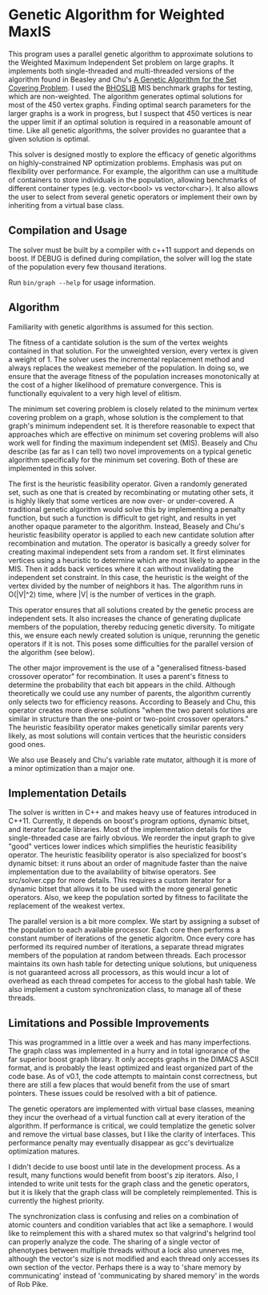 Genetic Algorithm for Weighted MaxIS
====================================

This program uses a parallel genetic algorithm to approximate solutions
to the Weighted Maximum Independent Set problem on large graphs. It
implements both single-threaded and multi-threaded versions of the
algorithm found in Beasley and Chu's [A Genetic Algorithm for the Set
Covering
Problem](http://www.sciencedirect.com/science/article/pii/037722179500159X).
I used the
[BHOSLIB](http://www.nlsde.buaa.edu.cn/~kexu/benchmarks/graph-benchmarks.htm)
MIS benchmark graphs for testing, which are non-weighted. The algorithm
generates optimal solutions for most of the 450 vertex graphs. Finding
optimal search parameters for the larger graphs is a work in progress,
but I suspect that 450 vertices is near the upper limit if an optimal
solution is required in a reasonable amount of time. Like all genetic
algorithms, the solver provides no guarantee that a given solution is
optimal.

This solver is designed mostly to explore the efficacy of genetic
algorithms on highly-constrained NP optimization problems. Emphasis was
put on flexibility over performance. For example, the algorithm can use
a multitude of containers to store individuals in the population,
allowing benchmarks of different container types (e.g. vector&lt;bool&gt; vs
vector&lt;char&gt;). It also allows the user to select from several genetic
operators or implement their own by inheriting from a virtual base
class.

Compilation and Usage
---------------------

The solver must be built by a compiler with c++11 support and depends on
boost. If DEBUG is defined during compilation, the solver will log the
state of the population every few thousand iterations.

Run `bin/graph --help` for usage information.

Algorithm
---------

Familiarity with genetic algorithms is assumed for this section.

The fitness of a cantidate solution is the sum of the vertex weights
contained in that solution. For the unweighted version, every vertex is
given a weight of 1. The solver uses the incremental replacement method
and always replaces the weakest memeber of the population. In doing so,
we ensure that the average fitness of the population increases
monotonically at the cost of a higher likelihood of premature
convergence. This is functionally equivalent to a very high level of
elitism.

The minimum set covering problem is closely related to the minimum
vertex covering problem on a graph, whose solution is the complement to
that graph's minimum independent set. It is therefore reasonable to
expect that approaches which are effective on minimum set covering
problems will also work well for finding the maximum independent set
(MIS). Beasely and Chu describe (as far as I can tell) two novel
improvements on a typical genetic algorithm specifically for the minimum
set covering. Both of these are implemented in this solver.

The first is the heuristic feasibility operator. Given a randomly
generated set, such as one that is created by recombinating or mutating
other sets, it is highly likely that some vertices are now over- or
under-covered. A traditional genetic algorithm would solve this by
implementing a penalty function, but such a function is difficult to get
right, and results in yet another opaque parameter to the algorithm.
Instead, Beasely and Chu's heuristic feasibility operator is applied to
each new cantidate solution after recombination and mutation. The
operator is basically a greedy solver for creating maximal independent
sets from a random set. It first eliminates vertices using a heuristic
to determine which are most likely to appear in the MIS. Then it adds
back vertices where it can without invalidating the independent set
constraint. In this case, the heuristic is the weight of the vertex
divided by the number of neighbors it has. The algorithm runs in
O(|V|^2) time, where |V| is the number of vertices in the graph.

This operator ensures that all solutions created by the genetic process
are independent sets. It also increases the chance of generating
duplicate members of the population, thereby reducing genetic diversity.
To mitigate this, we ensure each newly created solution is unique,
rerunning the genetic operators if it is not. This poses some
difficulties for the parallel version of the algorithm (see below).

The other major improvement is the use of a "generalised fitness-based
crossover operator" for recombination. It uses a parent's fitness to
determine the probability that each bit appears in the child. Although
theoretically we could use any number of parents, the algorithm
currently only selects two for efficiency reasons. According to Beasely
and Chu, this operator creates more diverse solutions "when the two
parent solutions are similar in structure than the one-point or
two-point crossover operators." The heuristic feasibility operator makes
genetically similar parents very likely, as most solutions will contain
vertices that the heuristic considers good ones.

We also use Beasely and Chu's variable rate mutator, although it is more
of a minor optimization than a major one.

Implementation Details
----------------------

The solver is written in C++ and makes heavy use of features introduced
in C++11. Currently, it depends on boost's program options, dynamic
bitset, and iterator facade libraries. Most of the implementation
details for the single-threaded case are fairly obvious. We reorder the
input graph to give "good" vertices lower indices which simplifies the
heuristic feasibility operator. The heuristic feasibility operator is
also specialized for boost's dynamic bitset: it runs about an order of
magnitude faster than the naive implementation due to the availability
of bitwise operators. See src/solver.cpp for more details. This requires
a custom iterator for a dynamic bitset that allows it to be used with
the more general genetic operators. Also, we keep the population sorted by
fitness to facilitate the replacement of the weakest vertex.

The parallel version is a bit more complex. We start by assigning a
subset of the population to each available processor. Each core then
performs a constant number of iterations of the genetic algoritm.  Once
every core has performed its required number of iterations, a separate
thread migrates members of the population at random between threads.
Each processor maintains its own hash table for detecting unique
solutions, but uniqueness is not guaranteed across all processors, as
this would incur a lot of overhead as each thread competes for access to
the global hash table. We also implement a custom synchronization class,
to manage all of these threads.

Limitations and Possible Improvements
-------------------------------------

This was programmed in a little over a week and has many imperfections.
The graph class was implemented in a hurry and in total ignorance of the
far superior boost graph library. It only accepts graphs in the DIMACS
ASCII format, and is probably the least optimized and least organized
part of the code base. As of v0.1, the code attempts to maintain const
correctness, but there are still a few places that would benefit from
the use of smart pointers. These issues could be resolved with a bit of
patience.

The genetic operators are implemented with virtual base
classes, meaning they incur the overhead of a virtual function call at
every iteration of the algorithm. If performance is critical, we could
templatize the genetic solver and remove the virtual base classes, but I
like the clarity of interfaces. This performance penalty may eventually
disappear as gcc's devirtualize optimization matures.

I didn't decide to use boost until late in the development process. As a
result, many functions would benefit from boost's zip iterators. Also, I
intended to write unit tests for the graph class and the genetic
operators, but it is likely that the graph class will be completely
reimplemented. This is currently the highest priority.

The synchronization class is confusing and relies on a combination of
atomic counters and condition variables that act like a semaphore. I
would like to reimplement this with a shared mutex so that valgrind's
helgrind tool can properly analyze the code. The sharing of a single
vector of phenotypes between multiple threads without a lock also
unnerves me, although the vector's size is not modified and each thread
only accesses its own section of the vector. Perhaps there is a way to
'share memory by communicating' instead of 'communicating by shared
memory' in the words of Rob Pike.


